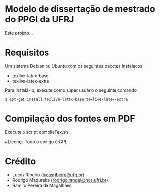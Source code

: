 # Modelo de dissertação de mestrado do PPGI da UFRJ

Este projeto...



# Requisitos

Um sistema Debian ou Ubuntu com os seguintes pacotes instalados
* texlive-latex-base
* texlive-latex-extra

Para instalá-lo, execute como super usuário o seguinte comando:
```
$ apt-get install texlive-latex-base texlive-latex-extra
```


# Compilação dos fontes em PDF

Execute o script compileTex.sh



#Licença
Todo o código é GPL.



# Crédito
* Lucas Ribeiro (lucasribeiro@ufrj.br)
* Rodrigo Madureira (rodrigo.rangel@nce.ufrj.br)
* Ramiro Pereira de Magalhães
